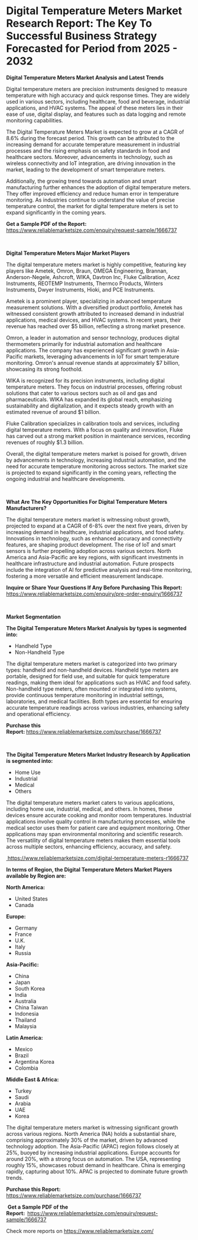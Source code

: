 <p><h1>Digital Temperature Meters Market Research Report: The Key To Successful Business Strategy Forecasted for Period from 2025 - 2032</h1></p><p><strong>Digital Temperature Meters Market Analysis and Latest Trends</strong></p>
<p><p>Digital temperature meters are precision instruments designed to measure temperature with high accuracy and quick response times. They are widely used in various sectors, including healthcare, food and beverage, industrial applications, and HVAC systems. The appeal of these meters lies in their ease of use, digital display, and features such as data logging and remote monitoring capabilities.</p><p>The Digital Temperature Meters Market is expected to grow at a CAGR of 8.6% during the forecast period. This growth can be attributed to the increasing demand for accurate temperature measurement in industrial processes and the rising emphasis on safety standards in food and healthcare sectors. Moreover, advancements in technology, such as wireless connectivity and IoT integration, are driving innovation in the market, leading to the development of smart temperature meters. </p><p>Additionally, the growing trend towards automation and smart manufacturing further enhances the adoption of digital temperature meters. They offer improved efficiency and reduce human error in temperature monitoring. As industries continue to understand the value of precise temperature control, the market for digital temperature meters is set to expand significantly in the coming years.</p></p>
<p><strong>Get a Sample PDF of the Report:&nbsp;</strong> <a href="https://www.reliablemarketsize.com/enquiry/request-sample/1666737?utm_campaign=2324&utm_medium=2&utm_source=Github&utm_content=ia&utm_term=06032025&utm_id=digital-temperature-meters">https://www.reliablemarketsize.com/enquiry/request-sample/1666737</a></p>
<p>&nbsp;</p>
<p><strong>Digital Temperature Meters Major Market Players</strong></p>
<p><p>The digital temperature meters market is highly competitive, featuring key players like Ametek, Omron, Braun, OMEGA Engineering, Brannan, Anderson-Negele, Ashcroft, WIKA, Davtron Inc, Fluke Calibration, Acez Instruments, REOTEMP Instruments, Thermco Products, Winters Instruments, Dwyer Instruments, Hioki, and PCE Instruments. </p><p>Ametek is a prominent player, specializing in advanced temperature measurement solutions. With a diversified product portfolio, Ametek has witnessed consistent growth attributed to increased demand in industrial applications, medical devices, and HVAC systems. In recent years, their revenue has reached over $5 billion, reflecting a strong market presence.</p><p>Omron, a leader in automation and sensor technology, produces digital thermometers primarily for industrial automation and healthcare applications. The company has experienced significant growth in Asia-Pacific markets, leveraging advancements in IoT for smart temperature monitoring. Omron's annual revenue stands at approximately $7 billion, showcasing its strong foothold.</p><p>WIKA is recognized for its precision instruments, including digital temperature meters. They focus on industrial processes, offering robust solutions that cater to various sectors such as oil and gas and pharmaceuticals. WIKA has expanded its global reach, emphasizing sustainability and digitalization, and it expects steady growth with an estimated revenue of around $1 billion.</p><p>Fluke Calibration specializes in calibration tools and services, including digital temperature meters. With a focus on quality and innovation, Fluke has carved out a strong market position in maintenance services, recording revenues of roughly $1.3 billion.</p><p>Overall, the digital temperature meters market is poised for growth, driven by advancements in technology, increasing industrial automation, and the need for accurate temperature monitoring across sectors. The market size is projected to expand significantly in the coming years, reflecting the ongoing industrial and healthcare developments.</p></p>
<p>&nbsp;</p>
<p><strong>What Are The Key Opportunities For Digital Temperature Meters Manufacturers?</strong></p>
<p><p>The digital temperature meters market is witnessing robust growth, projected to expand at a CAGR of 6-8% over the next five years, driven by increasing demand in healthcare, industrial applications, and food safety. Innovations in technology, such as enhanced accuracy and connectivity features, are shaping product development. The rise of IoT and smart sensors is further propelling adoption across various sectors. North America and Asia-Pacific are key regions, with significant investments in healthcare infrastructure and industrial automation. Future prospects include the integration of AI for predictive analysis and real-time monitoring, fostering a more versatile and efficient measurement landscape.</p></p>
<p><strong>Inquire or Share Your Questions If Any Before Purchasing This Report:</strong> <a href="https://www.reliablemarketsize.com/enquiry/pre-order-enquiry/1666737?utm_campaign=2324&utm_medium=2&utm_source=Github&utm_content=ia&utm_term=06032025&utm_id=digital-temperature-meters">https://www.reliablemarketsize.com/enquiry/pre-order-enquiry/1666737</a></p>
<p>&nbsp;</p>
<p><strong>Market Segmentation</strong></p>
<p><strong>The Digital Temperature Meters Market Analysis by types is segmented into:</strong></p>
<p><ul><li>Handheld Type</li><li>Non-Handheld Type</li></ul></p>
<p><p>The digital temperature meters market is categorized into two primary types: handheld and non-handheld devices. Handheld type meters are portable, designed for field use, and suitable for quick temperature readings, making them ideal for applications such as HVAC and food safety. Non-handheld type meters, often mounted or integrated into systems, provide continuous temperature monitoring in industrial settings, laboratories, and medical facilities. Both types are essential for ensuring accurate temperature readings across various industries, enhancing safety and operational efficiency.</p></p>
<p><strong>Purchase this Report:&nbsp;</strong><a href="https://www.reliablemarketsize.com/purchase/1666737?utm_campaign=2324&utm_medium=2&utm_source=Github&utm_content=ia&utm_term=06032025&utm_id=digital-temperature-meters">https://www.reliablemarketsize.com/purchase/1666737</a></p>
<p>&nbsp;</p>
<p><strong>The Digital Temperature Meters Market Industry Research by Application is segmented into:</strong></p>
<p><ul><li>Home Use</li><li>Industrial</li><li>Medical</li><li>Others</li></ul></p>
<p><p>The digital temperature meters market caters to various applications, including home use, industrial, medical, and others. In homes, these devices ensure accurate cooking and monitor room temperatures. Industrial applications involve quality control in manufacturing processes, while the medical sector uses them for patient care and equipment monitoring. Other applications may span environmental monitoring and scientific research. The versatility of digital temperature meters makes them essential tools across multiple sectors, enhancing efficiency, accuracy, and safety.</p></p>
<p><a href="https://www.reliablemarketsize.com/digital-temperature-meters-r1666737?utm_campaign=2324&utm_medium=2&utm_source=Github&utm_content=ia&utm_term=06032025&utm_id=digital-temperature-meters">&nbsp;https://www.reliablemarketsize.com/digital-temperature-meters-r1666737</a></p>
<p><strong>In terms of Region, the Digital Temperature Meters Market Players available by Region are:</strong></p>
<p>
    <p> <strong> North America: </strong>
        <ul>
            <li>United States</li>
            <li>Canada</li>
        </ul>
        </p> 
    <p> <strong> Europe: </strong>
        <ul>
            <li>Germany</li>
            <li>France</li>
            <li>U.K.</li>
            <li>Italy</li>
            <li>Russia</li>
        </ul>
        </p> 
    <p> <strong> Asia-Pacific: </strong>
        <ul>
            <li>China</li>
            <li>Japan</li>
            <li>South Korea</li>
            <li>India</li>
            <li>Australia</li>
            <li>China Taiwan</li>
            <li>Indonesia</li>
            <li>Thailand</li>
            <li>Malaysia</li>
        </ul>
        </p> 
    <p> <strong> Latin America: </strong>
        <ul>
            <li>Mexico</li>
            <li>Brazil</li>
            <li>Argentina Korea</li>
            <li>Colombia</li>
        </ul>
        </p> 
    <p> <strong> Middle East & Africa: </strong>
        <ul>
            <li>Turkey</li>
            <li>Saudi</li>
            <li>Arabia</li>
            <li>UAE</li>
            <li>Korea</li>
        </ul>
    </p>
    </p>
<p><p>The digital temperature meters market is witnessing significant growth across various regions. North America (NA) holds a substantial share, comprising approximately 30% of the market, driven by advanced technology adoption. The Asia-Pacific (APAC) region follows closely at 25%, buoyed by increasing industrial applications. Europe accounts for around 20%, with a strong focus on automation. The USA, representing roughly 15%, showcases robust demand in healthcare. China is emerging rapidly, capturing about 10%. APAC is projected to dominate future growth trends.</p></p>
<p><strong>Purchase this Report: </strong><a href="https://www.reliablemarketsize.com/purchase/1666737?utm_campaign=2324&utm_medium=2&utm_source=Github&utm_content=ia&utm_term=06032025&utm_id=digital-temperature-meters">https://www.reliablemarketsize.com/purchase/1666737</a></p>
<p>&nbsp;<strong>Get a Sample PDF of the Report:&nbsp;&nbsp;</strong><a href="https://www.reliablemarketsize.com/enquiry/request-sample/1666737?utm_campaign=2324&utm_medium=2&utm_source=Github&utm_content=ia&utm_term=06032025&utm_id=digital-temperature-meters">https://www.reliablemarketsize.com/enquiry/request-sample/1666737</a></p>
<p><strong></strong></p>
<p>Check more reports on <a href="https://www.reliablemarketsize.com/?utm_campaign=2324&utm_medium=2&utm_source=Github&utm_content=ia&utm_term=06032025&utm_id=digital-temperature-meters">https://www.reliablemarketsize.com/</a></p>
